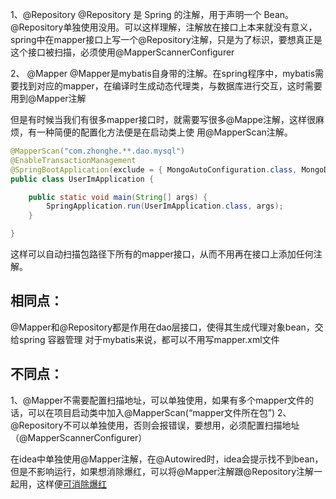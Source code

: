 1、@Repository
@Repository 是 Spring 的注解，用于声明一个 Bean。@Repository单独使用没用。可以这样理解，注解放在接口上本来就没有意义，spring中在mapper接口上写一个@Repository注解，只是为了标识，要想真正是这个接口被扫描，必须使用@MapperScannerConfigurer

2、 @Mapper
@Mapper是mybatis自身带的注解。在spring程序中，mybatis需要找到对应的mapper，在编译时生成动态代理类，与数据库进行交互，这时需要用到@Mapper注解

但是有时候当我们有很多mapper接口时，就需要写很多@Mappe注解，这样很麻烦，有一种简便的配置化方法便是在启动类上使
用@MapperScan注解。
```java
@MapperScan("com.zhonghe.**.dao.mysql")
@EnableTransactionManagement
@SpringBootApplication(exclude = { MongoAutoConfiguration.class, MongoDataAutoConfiguration.class})
public class UserImApplication {

    public static void main(String[] args) {
        SpringApplication.run(UserImApplication.class, args);
    }

}
```
这样可以自动扫描包路径下所有的mapper接口，从而不用再在接口上添加任何注解。

## 相同点：
@Mapper和@Repository都是作用在dao层接口，使得其生成代理对象bean，交给spring 容器管理
对于mybatis来说，都可以不用写mapper.xml文件

## 不同点：
1、@Mapper不需要配置扫描地址，可以单独使用，如果有多个mapper文件的话，可以在项目启动类中加入@MapperScan(“mapper文件所在包”)
2、@Repository不可以单独使用，否则会报错误，要想用，必须配置扫描地址（@MapperScannerConfigurer）

在idea中单独使用@Mapper注解，在@Autowired时，idea会提示找不到bean，但是不影响运行，如果想消除爆红，可以将@Mapper注解跟@Repository注解一起用，这样便[可消除爆红](https://www.jianshu.com/p/3942f6b4fa75)